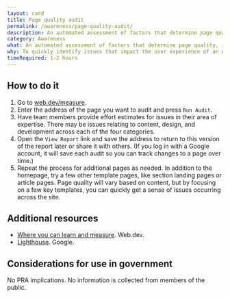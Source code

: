 ```yaml
---
layout: card
title: Page quality audit
permalink: /awareness/page-quality-audit/
description: An automated assessment of factors that determine page quality, including performance, accessibility, search engine optimization, and coding best practices.
category: Awareness
what: An automated assessment of factors that determine page quality, including performance, accessibility, search engine optimization, and coding best practices.
why: To quickly identify issues that impact the user experience of an existing site so potential improvements can be prioritized and addressed while other Awareness activities are ongoing.
timeRequired: 1-2 hours
---
```


## How to do it

1. Go to [web.dev/measure](https://web.dev/measure/).
1. Enter the address of the page you want to audit and press `Run Audit`.
1. Have team members provide effort estimates for issues in their area of expertise. There may be issues relating to content, design, and development across each of the four categories.
1. Open the `View Report` link and save the address to return to this version of the report later or share it with others. (If you log in with a Google account, it will save each audit so you can track changes to a page over time.)
1. Repeat the process for additional pages as needed. In addition to the homepage, try a few other template pages, like section landing pages or article pages. Page quality will vary based on content, but by focusing on a few key templates, you can quickly get a sense of issues occurring across the site.

<section class="method--section method--section--additional-resources" markdown="1">

## Additional resources  

- [Where you can learn and measure](https://web.dev/about/). Web.dev.
- [Lighthouse](https://developers.google.com/web/tools/lighthouse). Google.
</section>

<section class="method--section method--section--government-considerations" markdown="1" >

## Considerations for use in government  

No PRA implications. No information is collected from members of the public.
</section>